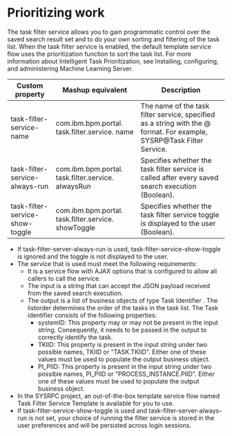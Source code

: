 # Prioritizing work

The task filter service allows you to gain programmatic control over the saved search result set
and to do your own sorting and filtering of the task list. When the task filter service is enabled,
the default template service flow uses the prioritization function to sort the task list. For more
information about Intelligent Task Prioritization, see Installing, configuring, and administering Machine Learning Server.

| Custom property                  | Mashup equivalent                                   | Description                                                                                                                                          |
|----------------------------------|-----------------------------------------------------|------------------------------------------------------------------------------------------------------------------------------------------------------|
| task-filter-service- name        | com.ibm.bpm.portal. task.filter.service. name       | The name of the task filter service, specified as a string with the <project-acronym>@<service-name> format. For example, SYSRP@Task Filter Service. |
| task-filter-service- always-run  | com.ibm.bpm.portal. task.filter.service. alwaysRun  | Specifies whether the task filter service is called after every saved search execution (Boolean).                                                    |
| task-filter-service- show-toggle | com.ibm.bpm.portal. task.filter.service. showToggle | Specifies whether the task filter service toggle is displayed to the user (Boolean).                                                                 |

- If task-filter-server-always-run is used,
task-filter-service-show-toggle is ignored and the toggle is not displayed to
the user.
- The service that is used must meet the following requirements:
    - It is a service flow with AJAX options that is configured to allow all callers to call the
service.
    - The input is a string that can accept the JSON payload received from the saved search
execution.
    - The output is a list of business objects of type Task Identifier . The listorder determines the order of the tasks in the task list. The Task identifier consists of the following properties:
        - systemID: This property may or may not be present in the input string.
Consequently, it needs to be passed in the output to correctly identify the task.
        - TKIID: This property is present in the input string under two possible
names, TKIID or "TASK.TKIID". Either one of these values must be
used to populate the output business object.
        - PI\_PIID: This property is present in the input string under two possible
names, PI\_PIID or "PROCESS\_INSTANCE.PIID". Either one of these
values must be used to populate the output business object.
- In the SYSRPC project, an out-of-the-box template service flow named Task Filter
Service Template is available for you to use.
- If task-filter-service-show-toggle is used and
task-filter-server-always-run is not set, your choice of running the filter
service is stored in the user preferences and will be persisted across login sessions.